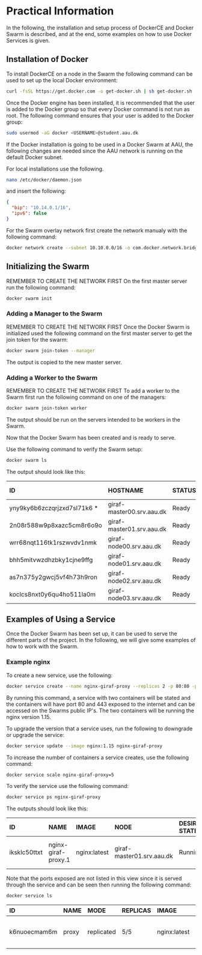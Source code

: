 # Practical Information

In the following, the installation and setup process of DockerCE and Docker Swarm
is described, and at the end, some examples on how to use Docker Services is given.

## Installation of Docker

To install DockerCE on a node in the Swarm the following command can be used to
set up the local Docker environment:

```bash
curl -fsSL https://get.docker.com -o get-docker.sh | sh get-docker.sh
```

Once the Docker engine has been installed, it is recommended that the user is
added to the Docker group so that every Docker command is not run as root. The
following command ensures that your user is added to the Docker group:

```bash
sudo usermod -aG docker <USERNAME>@student.aau.dk
```

If the Docker installation is going to be used in a Docker Swarm at AAU, the following
changes are needed since the AAU network is running on the default Docker subnet.

For local installations use the following.

```bash
nano /etc/docker/daemon.json
```

and insert the following:

```json
{
  "bip": "10.14.0.1/16",
  "ipv6": false
}
```

For the Swarm overlay network first create the network manualy with the following
command:

```bash
docker network create --subnet 10.10.0.0/16 -o com.docker.network.bridge.enable_icc=false -o com.docker.network.bridge.name=docker_gwbridge
```

## Initializing the Swarm

REMEMBER TO CREATE THE NETWORK FIRST
On the first master server run the following command:

```bash
docker swarm init
```

### Adding a Manager to the Swarm

REMEMBER TO CREATE THE NETWORK FIRST
Once the Docker Swarm is initialized used the following command on the first master
server to get the join token for the swarm:

```bash
docker swarm join-token --manager
```

The output is copied to the new master server.

### Adding a Worker to the Swarm

REMEMBER TO CREATE THE NETWORK FIRST
To add a worker to the Swarm first run the following command on one of the managers:

```bash
docker swarm join-token worker
```

The output should be run on the servers intended to be workers in the Swarm.

Now that the Docker Swarm has been created and is ready to serve.

Use the following command to verify the Swarm setup:

```bash
docker swarm ls
```

The output should look like this:

| ID                           | HOSTNAME                   | STATUS             | AVAILABILITY       | MANAGER STATUS     | ENGINE VERSION |
| :--------------------------- | :------------------------- | :----------------- | :----------------- | :----------------- | :------------- |
| yny9ky6b6zczqrjzxd7sl71k6 *  | giraf-master00.srv.aau.dk  | Ready              | Active             | Leader             | 18.09.3        |
| 2n08r588w9p8xazc5cm8r6o9o    | giraf-master01.srv.aau.dk  | Ready              | Active             | Reachable          | 18.09.3        |
| wrr68nqt116tk1rszwvdv1nmk    | giraf-node00.srv.aau.dk    | Ready              | Active             |                    | 18.09.3        |
| bhh5mitvwzdhzbky1cjne9ffg    | giraf-node01.srv.aau.dk    | Ready              | Active             |                    | 18.09.3        |
| as7n375y2gwcj5vf4h73h9ron    | giraf-node02.srv.aau.dk    | Ready              | Active             |                    | 18.09.3        |
| koclcs8nxt0y6qu4ho511la0m    | giraf-node03.srv.aau.dk    | Ready              | Active             |                    | 18.09.3        |

## Examples of Using a Service

Once the Docker Swarm has been set up, it can be used to serve the different parts
of the project. In the following, we will give some examples of how to work with
the Swarm.

### Example nginx

To create a new service, use the following:

```bash
docker service create --name nginx-giraf-proxy --replicas 2 -p 80:80 -p 443:443 nginx:1.15
```

By running this command, a service with two containers will be stated and the
containers will have port 80 and 443 exposed to the internet and can be accessed
on the Swarms public IP's. The two containers will be running the nginx version 1.15.

To upgrade the version that a service uses, run the following to downgrade or upgrade
the service:

```bash
docker service update --image nginx:1.15 nginx-giraf-proxy
```

To increase the number of containers a service creates, use the following command:

```bash
docker service scale nginx-giraf-proxy=5
```

To verify the service use the following command:

```bash
docker service ps nginx-giraf-proxy
```

The outputs should look like this:

| ID                 | NAME               | IMAGE              | NODE                       | DESIRED STATE      | CURRENT STATE           | ERROR              | PORTS |
| :------------------|:-------------------|:-------------------|:---------------------------|:-------------------|:------------------------|:-------------------|:-----|
| iksklc50ttxt       | nginx-giraf-proxy.1| nginx:latest       | giraf-master01.srv.aau.dk  | Running            | Running 29 minutes ago  |                    ||

Note that the ports exposed are not listed in this view since it is served through
the service and can be seen then running the following command:

```bash
docker service ls
```

| ID                 | NAME               | MODE               | REPLICAS           | IMAGE              | PORTS |
| :------------------|:-------------------|:-------------------|:-------------------|:-------------------|:------|
| k6nuoecmam6m       | proxy              | replicated         | 5/5                | nginx:latest       | *:80->80/tcp, *:443->443/tcp|
